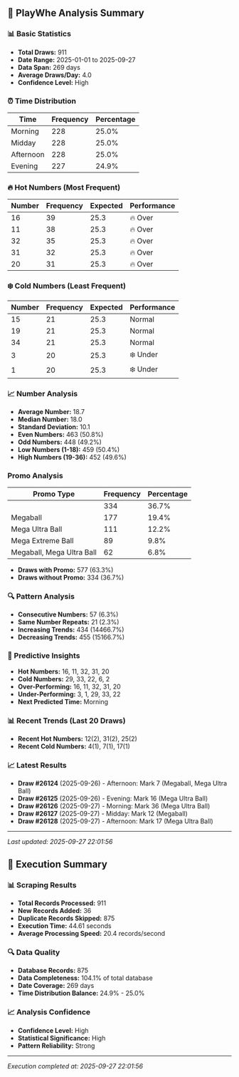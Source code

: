 
## 🎯 PlayWhe Analysis Summary

### 📊 Basic Statistics
- **Total Draws:** 911
- **Date Range:** 2025-01-01 to 2025-09-27
- **Data Span:** 269 days
- **Average Draws/Day:** 4.0
- **Confidence Level:** High

### ⏰ Time Distribution
| Time | Frequency | Percentage |
|------|-----------|------------|
| Morning | 228 | 25.0% |
| Midday | 228 | 25.0% |
| Afternoon | 228 | 25.0% |
| Evening | 227 | 24.9% |

### 🔥 Hot Numbers (Most Frequent)
| Number | Frequency | Expected | Performance |
|--------|-----------|----------|-------------|
| 16 | 39 | 25.3 | 🔥 Over |
| 11 | 38 | 25.3 | 🔥 Over |
| 32 | 35 | 25.3 | 🔥 Over |
| 31 | 32 | 25.3 | 🔥 Over |
| 20 | 31 | 25.3 | 🔥 Over |

### ❄️ Cold Numbers (Least Frequent)
| Number | Frequency | Expected | Performance |
|--------|-----------|----------|-------------|
| 15 | 21 | 25.3 | Normal |
| 19 | 21 | 25.3 | Normal |
| 34 | 21 | 25.3 | Normal |
| 3 | 20 | 25.3 | ❄️ Under |
| 1 | 20 | 25.3 | ❄️ Under |

### 📈 Number Analysis
- **Average Number:** 18.7
- **Median Number:** 18.0
- **Standard Deviation:** 10.1
- **Even Numbers:** 463 (50.8%)
- **Odd Numbers:** 448 (49.2%)
- **Low Numbers (1-18):** 459 (50.4%)
- **High Numbers (19-36):** 452 (49.6%)

###  Promo Analysis
| Promo Type | Frequency | Percentage |
|------------|-----------|------------|
|  | 334 | 36.7% |
| Megaball | 177 | 19.4% |
| Mega Ultra Ball | 111 | 12.2% |
| Mega Extreme Ball | 89 | 9.8% |
| Megaball, Mega Ultra Ball | 62 | 6.8% |
- **Draws with Promo:** 577 (63.3%)
- **Draws without Promo:** 334 (36.7%)

### 🔍 Pattern Analysis
- **Consecutive Numbers:** 57 (6.3%)
- **Same Number Repeats:** 21 (2.3%)
- **Increasing Trends:** 434 (14466.7%)
- **Decreasing Trends:** 455 (15166.7%)

### 🔮 Predictive Insights
- **Hot Numbers:** 16, 11, 32, 31, 20
- **Cold Numbers:** 29, 33, 22, 6, 2
- **Over-Performing:** 16, 11, 32, 31, 20
- **Under-Performing:** 3, 1, 29, 33, 22
- **Next Predicted Time:** Morning

### 📊 Recent Trends (Last 20 Draws)
- **Recent Hot Numbers:** 12(2), 31(2), 25(2)
- **Recent Cold Numbers:** 4(1), 7(1), 17(1)

### 📈 Latest Results
- **Draw #26124** (2025-09-26) - Afternoon: Mark 7 (Megaball, Mega Ultra Ball)
- **Draw #26125** (2025-09-26) - Evening: Mark 16 (Mega Ultra Ball)
- **Draw #26126** (2025-09-27) - Morning: Mark 36 (Mega Ultra Ball)
- **Draw #26127** (2025-09-27) - Midday: Mark 12 (Megaball)
- **Draw #26128** (2025-09-27) - Afternoon: Mark 17 (Mega Ultra Ball)

---
*Last updated: 2025-09-27 22:01:56*

## 🚀 Execution Summary

### 📊 Scraping Results
- **Total Records Processed:** 911
- **New Records Added:** 36
- **Duplicate Records Skipped:** 875
- **Execution Time:** 44.61 seconds
- **Average Processing Speed:** 20.4 records/second

### 🔍 Data Quality
- **Database Records:** 875
- **Data Completeness:** 104.1% of total database
- **Date Coverage:** 269 days
- **Time Distribution Balance:** 24.9% - 25.0%

### 📈 Analysis Confidence
- **Confidence Level:** High
- **Statistical Significance:** High
- **Pattern Reliability:** Strong

---
*Execution completed at: 2025-09-27 22:01:56*
